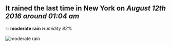 ## It rained the last time in New York on *August 12th 2016 around 01:04 am*
💧💧  **moderate rain** *Humidity 82%*

![moderate rain](http://openweathermap.org/img/w/10n.png)

